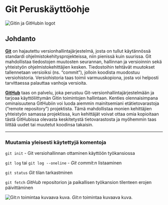 # Git Peruskäyttöohje

![Gitin ja GitHubin logot](https://github.com/jjlehto1337/gitohjeet/blob/main/ohjeet/joni.ytterstrom/gitjagithub.jpg)

## Johdanto
[**Git**](https://git-scm.com/) on hajautettu versionhallintajärjestelmä, josta on tullut käytännössä standardi ohjelmistokehitysprojekteissa, niin pienissä kuin suurissa. Git mahdollistaa tiedostojen muutosten seurannan, hallinnan ja versioinnin sekä yhteistyön ohjelmistokehittäjien kesken. Tiedostoihin tehtävät muutokset tallennetaan versioiksi (ns. “commit”), jolloin koodista muodostuu versiohistoria. Versiohistoria taas toimii varmuuskopiona, josta voi helposti tarvittaessa palauttaa vanhoja versioita.

[**GitHub**](https://github.com/) taas on palvelu, joka perustuu Git-versionhallintajärjestelmään ja tarjoaa käyttöliittymän Gitin toimintojen hallintaan. Kenties olennaisimpana ominaisuutena GitHubiin voi luoda aiemmin mainitsemiani etätietovarastoja (”remote repository”) projektista. Tämä mahdollistaa monien kehittäjien yhteistyön samassa projektissa, kun kehittäjät voivat ottaa omia kopioitaan tästä GitHubissa olevasta keskitetystä tietovarastosta ja myöhemmin taas liittää uudet tai muutetut koodinsa takaisin.

----

### Muutamia yleisesti käytettyjä komentoja

```git init``` - Git versiohallinnan ottaminen käyttöön työkansiossa

```git log``` tai ```git log --oneline``` - *Git commit:n* listaaminen

```git status```  *Git* tilan tarkastminen

```git fetch```  *GitHub* repositorion ja paikallisen työkansion tilenteen erojen päivittäminen





![Git:n toimintaa kuvaava kuva.](https://bytesofgigabytes.com/IMAGES/git/git%20commands/git%20commands.png)
*Git:n* toimintaa kuvaava kuva.
